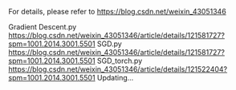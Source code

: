 For details, please refer to https://blog.csdn.net/weixin_43051346

Gradient Descent.py          https://blog.csdn.net/weixin_43051346/article/details/121581727?spm=1001.2014.3001.5501
SGD.py                       https://blog.csdn.net/weixin_43051346/article/details/121581727?spm=1001.2014.3001.5501
SGD_torch.py                 https://blog.csdn.net/weixin_43051346/article/details/121522404?spm=1001.2014.3001.5501
Updating...
